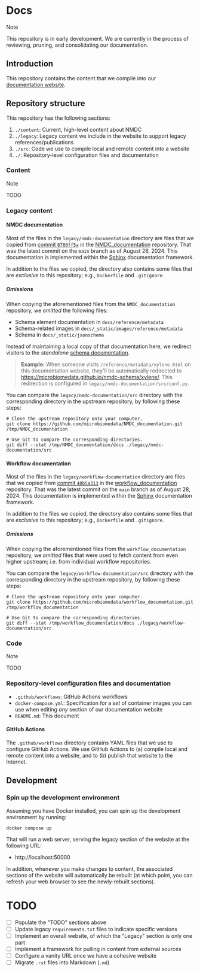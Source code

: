 # Docs

> [!NOTE]  
> This repository is in early development.
> We are currently in the process of reviewing, pruning, and consolidating our documentation.

## Introduction

This repository contains the content that we compile into our
[documentation website](https://microbiomedata.github.io/docs).

## Repository structure

This repository has the following sections:

1. `./content`: Current, high-level content about NMDC
2. `./legacy`: Legacy content we include in the website to support legacy references/publications
3. `./src`: Code we use to compile local and remote content into a website
4. `./`: Repository-level configuration files and documentation

### Content

> [!NOTE]  
> TODO

### Legacy content

#### NMDC documentation

Most of the files in the `legacy/nmdc-documentation` directory are files that we copied from
[commit `8786ff5a`](https://github.com/microbiomedata/NMDC_documentation/commit/8786ff5a63be21d38e8a01cce6f4fecc073526ac)
in the [NMDC_documentation](https://github.com/microbiomedata/NMDC_documentation) repository.
That was the latest commit on the `main` branch as of August 28, 2024.
This documentation is implemented within the [Sphinx](https://www.sphinx-doc.org) documentation framework.

In addition to the files we copied, the directory also contains some files that are _exclusive_ to this repository;
e.g., `Dockerfile` and `.gitignore`.

##### Omissions

When copying the aforementioned files from the `NMDC_documentation` repository, we _omitted_ the following files:

- Schema element documentation in `docs/reference/metadata`
- Schema-related images in `docs/_static/images/reference/metadata`
- Schema in `docs/_static/jsonschema`

Instead of maintaining a local copy of that documentation here, we redirect visitors to the _standalone_
[schema documentation](https://microbiomedata.github.io/nmdc-schema/).

> **Example:** When someone visits `/reference/metadata/xylene.html` on this documentation website,
> they'll be automatically redirected to https://microbiomedata.github.io/nmdc-schema/xylene/. This redirection
> is configured in `legacy/nmdc-documentation/src/conf.py`.

You can compare the `legacy/nmdc-documentation/src` directory with the corresponding directory in the
upstream repository, by following these steps:

```shell
# Clone the upstream repository onto your computer.
git clone https://github.com/microbiomedata/NMDC_documentation.git /tmp/NMDC_documentation

# Use Git to compare the corresponding directories. 
git diff --stat /tmp/NMDC_documentation/docs ./legacy/nmdc-documentation/src
```

#### Workflow documentation

Most of the files in the `legacy/workflow-documentation` directory are files that we copied from
[commit `40b5a313`](https://github.com/microbiomedata/workflow_documentation/commit/40b5a313db29eefae896fa1cfd98530324e5c91a)
in the [workflow_documentation](https://github.com/microbiomedata/workflow_documentation) repository.
That was the latest commit on the `main` branch as of August 28, 2024.
This documentation is implemented within the [Sphinx](https://www.sphinx-doc.org) documentation framework.

In addition to the files we copied, the directory also contains some files that are _exclusive_ to this repository;
e.g., `Dockerfile` and `.gitignore`.

##### Omissions

When copying the aforementioned files from the `workflow_documentation` repository, we _omitted_ files that were used
to fetch content from even higher upstream; i.e. from individual workflow repositories.

You can compare the `legacy/workflow-documentation/src` directory with the corresponding directory in the
upstream repository, by following these steps:

```shell
# Clone the upstream repository onto your computer.
git clone https://github.com/microbiomedata/workflow_documentation.git /tmp/workflow_documentation

# Use Git to compare the corresponding directories. 
git diff --stat /tmp/workflow_documentation/docs ./legacy/workflow-documentation/src
```

### Code

> [!NOTE]  
> TODO

### Repository-level configuration files and documentation

- `.github/workflows`: GitHub Actions workflows
- `docker-compose.yml`: Specification for a _set_ of container images you can use when editing _any_ section of our documentation website
- `README.md`: This document

#### GitHub Actions

The `.github/workflows` directory contains YAML files that we use to configure GitHub Actions.
We use GitHub Actions to (a) compile local and remote content into a website,
and to (b) publish that website to the Internet.

## Development

### Spin up the development environment

Assuming you have Docker installed, you can spin up the development environment by running: 

```shell
docker compose up
```

That will run a web server, serving the legacy section of the website at the following URL:

- http://localhost:50000

In addition, whenever you make changes to content,
the associated sections of the website will automatically be rebuilt
(at which point, you can refresh your web browser to see the newly-rebuilt sections).

# TODO

- [ ] Populate the "TODO" sections above
- [ ] Update legacy `requirements.txt` files to indicate specific versions
- [ ] Implement an overall website, of which the "Legacy" section is only one part
- [ ] Implement a framework for pulling in content from external sources
- [ ] Configure a vanity URL once we have a cohesive website
- [ ] Migrate `.rst` files into Markdown (`.md`)
